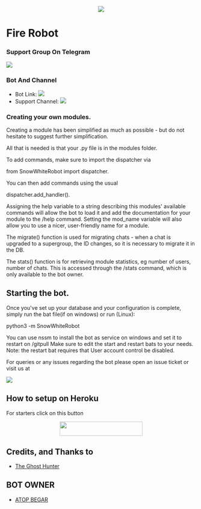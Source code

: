 <p align="center">
  <img src="https://telegra.ph/file/49a0c96eed38dcbf20550.jpg">
</p>

# Fire Robot 

### Support Group On Telegram
<p align="left">
<a href="https://t.me/gymglassheroes" alt="Telegram!"> <img src="https://aleen42.github.io/badges/src/telegram.svg" /> </a>

### Bot And Channel 
* Bot Link:  <a href="http://t.me/Firefather_bot" alt="Fire"> <img src="https://img.shields.io/badge/%F0%9F%A4%96%20-Fire-blue" /> </a>
* Support Channel: <a  href="https://t.me/gymglassheroes" alt="Support Group"> <img  src="https://img.shields.io/badge/%F0%9F%92%A1-snowwhite%20Log%20Channel-9cf" /> </a>

### Creating your own modules.

Creating a module has been simplified as much as possible - but do not hesitate to suggest further simplification.

All that is needed is that your .py file is in the modules folder.

To add commands, make sure to import the dispatcher via

from SnowWhiteRobot import dispatcher.

You can then add commands using the usual

dispatcher.add_handler().

Assigning the help variable to a string describing this modules' available
commands will allow the bot to load it and add the documentation for
your module to the /help command. Setting the mod_name variable will also allow you to use a nicer, user-friendly name for a module.

The migrate() function is used for migrating chats - when a chat is upgraded to a supergroup, the ID changes, so 
it is necessary to migrate it in the DB.

The stats() function is for retrieving module statistics, eg number of users, number of chats. This is accessed 
through the /stats command, which is only available to the bot owner.

## Starting the bot.

Once you've set up your database and your configuration is complete, simply run the bat file(if on windows) or run (Linux):

python3 -m SnowWhiteRobot

You can use nssm to install the bot as service on windows and set it to restart on /gitpull 
Make sure to edit the start and restart bats to your needs. 
Note: the restart bat requires that User account control be disabled.

For queries or any issues regarding the bot please open an issue ticket or visit us at <p align="left">
<a href="https://t.me/gymglassheroes" alt="Telegram!"> <img src="https://aleen42.github.io/badges/src/telegram.svg" /> </a>

## How to setup on Heroku 
For starters click on this button 

<p align="center"><a href="https://heroku.com/deploy?template=https://github.com/ZARUUUU/FIRE"> <img src="https://img.shields.io/badge/Deploy%20To%20Heroku-black?style=for-the-badge&logo=heroku" width="220" height="38.45"/></a></p>


## Credits, and Thanks to 
* [The Ghost Hunter](https://telegram.dog/The_Ghost_Hunter)

## BOT OWNER
* [ATOP BEGAR](https://telegram.dog/ATOPBEGAR)
